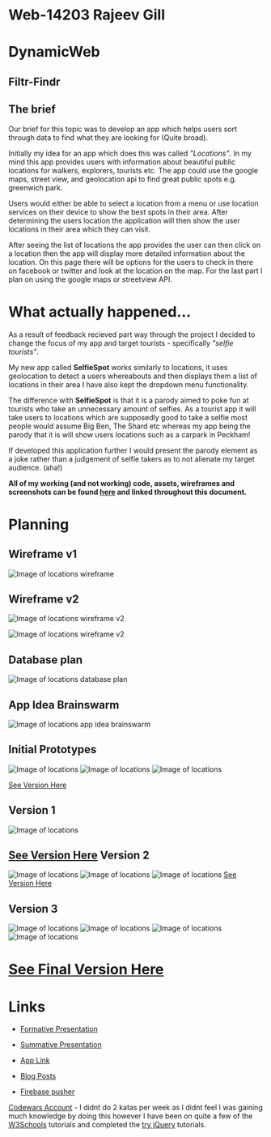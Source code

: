 Web-14203 Rajeev Gill
===
DynamicWeb
===
Filtr-Findr
-
The brief
-
Our brief for this topic was to develop an app which helps users sort through data to find what they are looking for (Quite broad).

Initially my idea for an app which does this was called *"Locations"*. In my mind this app provides users with information about beautiful public locations for walkers, explorers, tourists etc. The app could use the google maps, street view, and geolocation api to find great public spots e.g. greenwich park. 

Users would either be able to select a location from a menu or use location services on their device to show the best spots in their area. After determining the users location the application will then show the user locations in their area which they can visit. 

After seeing the list of locations the app provides the user can then click on a location then the app will display more detailed information about the location. On this page there will be options for the users to check in there on facebook or twitter and look at the location on the map. For the last part I plan on using the google maps or streetview API. 

What actually happened...
=
As a result of feedback recieved part way through the project I decided to change the focus of my app and target tourists - specifically *"selfie tourists"*. 

My new app called **SelfieSpot** works similarly to locations, it uses geolocation to detect a users whereabouts and then displays them a list of locations in their area I have also kept the dropdown menu functionality. 

The difference with **SelfieSpot** is that it is a parody aimed to poke fun at tourists who take an unnecessary amount of selfies. As a tourist app it will take users to locations which are supposedly good to take a selfie most people would assume Big Ben, The Shard etc whereas my app being the parody that it is will show users locations such as a carpark in Peckham!

If developed this application further I would present the parody element as a joke rather than a judgement of selfie takers as to not alienate my target audience. (aha!)

**All of my working (and not working) code, assets, wireframes and screenshots can be found [here](https://github.com/RajeevG96/WEB14203-Rajeev-Gill) and linked throughout this document.**


**Planning**
=
Wireframe v1
------------

![Image of locations wireframe](https://github.com/RajeevG96/WEB14203-Rajeev-Gill/blob/master/Wireframe.jpg?raw=true "Wireframe")

Wireframe v2
------------

![Image of locations wireframe v2](https://github.com/RajeevG96/WEB14203-Rajeev-Gill/blob/master/wireframe1.jpg?raw=true "Wireframe")

![Image of locations wireframe v2](https://github.com/RajeevG96/WEB14203-Rajeev-Gill/blob/master/wireframe22.jpg?raw=true "Wireframe")



Database plan
------------

![Image of locations database plan](https://github.com/RajeevG96/WEB14203-Rajeev-Gill/blob/master/databases.jpg?raw=true "Database")

App Idea Brainswarm
------------

![Image of locations app idea brainswarm](https://github.com/RajeevG96/WEB14203-Rajeev-Gill/blob/master/planning.jpg?raw=true "Brainswarm")

Initial Prototypes
---

![Image of locations](https://github.com/RajeevG96/WEB14203-Rajeev-Gill/blob/master/2.png?raw=true "1st Draft")
![Image of locations](https://github.com/RajeevG96/WEB14203-Rajeev-Gill/blob/master/2.2.png?raw=true "1st Draft")
![Image of locations](https://github.com/RajeevG96/WEB14203-Rajeev-Gill/blob/master/2.3.png?raw=true "1st Draft")


[See Version Here](https://github.com/RajeevG96/WEB14203-Rajeev-Gill/tree/master/Filtr%20findr%20app%20v0.1 "Title")

Version 1
---
![Image of locations](v1.png "2nd Draft")

[See Version Here](https://github.com/RajeevG96/WEB14203-Rajeev-Gill/tree/master/Filtr%20Findr%20app%20v0.2 "Title")
Version 2
---
![Image of locations](https://github.com/RajeevG96/WEB14203-Rajeev-Gill/blob/master/v2.png?raw=true "3rd Draft")
![Image of locations](https://github.com/RajeevG96/WEB14203-Rajeev-Gill/blob/master/v2.2.png?raw=true "3rd Draft")
![Image of locations](https://github.com/RajeevG96/WEB14203-Rajeev-Gill/blob/master/v2.3.png?raw=true "3rd Draft")
[See Version Here](https://github.com/RajeevG96/WEB14203-Rajeev-Gill/tree/master/filtr-findr%20app%20v2 "Title")

Version 3
---
![Image of locations](https://github.com/RajeevG96/WEB14203-Rajeev-Gill/blob/master/v3.png?raw=true "4th Draft")
![Image of locations](https://github.com/RajeevG96/WEB14203-Rajeev-Gill/blob/master/v3.2.png?raw=true "4th Draft")
![Image of locations](https://github.com/RajeevG96/WEB14203-Rajeev-Gill/blob/master/v3.3.png?raw=true "4th Draft")
![Image of locations](https://github.com/RajeevG96/WEB14203-Rajeev-Gill/blob/master/v3.4.png?raw=true "4th Draft")


[See Final Version Here](https://rajeevg96.github.io/filtr-findr-app/ "Title")
=

Links
===

* [Formative Presentation](https://docs.google.com/presentation/d/1LuSUYUNCwYRjNuLQA189I7l13X8lmqNi725C_uLdwS8/edit?usp=sharing "Formative")

* [Summative Presentation](https://docs.google.com/presentation/d/1LuSUYUNCwYRjNuLQA189I7l13X8lmqNi725C_uLdwS8/edit?usp=sharing "Summative")

* [App Link](https://rajeevg96.github.io/filtr-findr-app/ "App Link")

* [Blog Posts](http://rajeevxgill.co.nf/category/the-dynamic-web/ "Blogs")

* [Firebase pusher](https://thimbleprojects.org/rajeevg96/127104)

[Codewars Account](https://www.codewars.com/users/RajeevG96) - I didnt do 2 katas per week as I didnt feel I was gaining much knowledge by doing this however I have been on quite a few of the [W3Schools](http://www.w3schools.com/js/) tutorials  and completed the [try jQuery](http://try.jquery.com/) tutorials.



